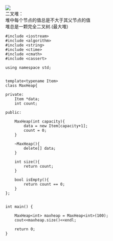 ![](https://github.com/yzhclear/Algorithms/blob/master/img/heap_basic.png)   
二叉堆：   
堆中每个节点的值总是不大于其父节点的值    
堆总是一颗完全二叉树.(最大堆)

```
#include <iostream>
#include <algorithm>
#include <string>
#include <ctime>
#include <cmath>
#include <cassert>

using namespace std;


template<typename Item>
class MaxHeap{

private:
    Item *data;
    int count;

public:

    MaxHeap(int capacity){
        data = new Item[capacity+1];
        count = 0;
    }

    ~MaxHeap(){
        delete[] data;
    }

    int size(){
        return count;
    }

    bool isEmpty(){
        return count == 0;
    }
};


int main() {

    MaxHeap<int> maxheap = MaxHeap<int>(100);
    cout<<maxheap.size()<<endl;

    return 0;
}
```
